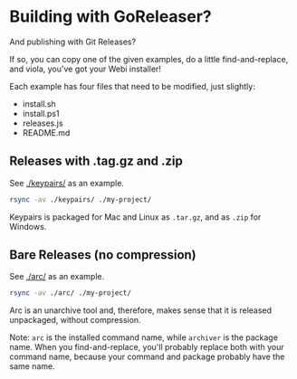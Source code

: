 # Building with GoReleaser?

And publishing with Git Releases?

If so, you can copy one of the given examples, do a little find-and-replace, and
viola, you've got your Webi installer!

Each example has four files that need to be modified, just slightly:

- install.sh
- install.ps1
- releases.js
- README.md

## Releases with .tag.gz and .zip

See [./keypairs/](/keypairs/) as an example.

```bash
rsync -av ./keypairs/ ./my-project/
```

Keypairs is packaged for Mac and Linux as `.tar.gz`, and as `.zip` for Windows.

## Bare Releases (no compression)

See [./arc/](/arc/) as an example.

```bash
rsync -av ./arc/ ./my-project/
```

Arc is an unarchive tool and, therefore, makes sense that it is released
unpackaged, without compression.

Note: `arc` is the installed command name, while `archiver` is the package name.
When you find-and-replace, you'll probably replace both with your command name,
because your command and package probably have the same name.
